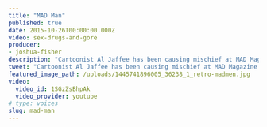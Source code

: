 ```yaml
---
title: "MAD Man"
published: true
date: 2015-10-26T00:00:00.000Z
video: sex-drugs-and-gore
producer:
- joshua-fisher
description: "Cartoonist Al Jaffee has been causing mischief at MAD Magazine for decades and at 94-years-old, he's as irreverent as ever. A new series of Retro Report short docs produced for Facebook."
tweet: "Cartoonist Al Jaffee has been causing mischief at MAD Magazine for decades and at 94-years-old, he's as irreverent as ever. A new series of Retro Report short docs produced for Facebook."
featured_image_path: /uploads/1445741896005_36238_1_retro-madmen.jpg
video:
  video_id: 1SGzZsBhpAk
  video_provider: youtube
# type: voices
slug: mad-man
---
```

